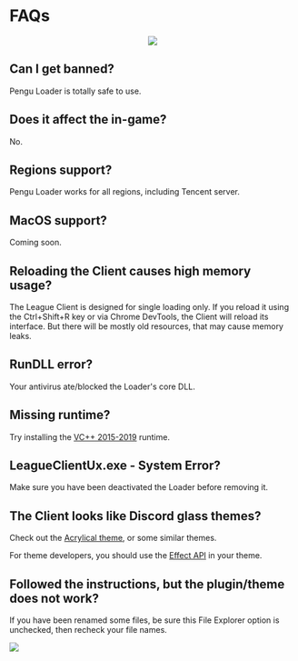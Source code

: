 # FAQs

<p align=center>
  <img src="https://styles.redditmedia.com/t5_2rfxx/styles/bannerPositionedImage_dcwlivs38oq61.png" />
</p>

## Can I get banned?

Pengu Loader is totally safe to use.

## Does it affect the in-game?

No.

## Regions support?

Pengu Loader works for all regions, including Tencent server.

## MacOS support?

Coming soon.

## Reloading the Client causes high memory usage?

The League Client is designed for single loading only. If you reload it using
the Ctrl+Shift+R key or via Chrome DevTools, the Client will reload its
interface. But there will be mostly old resources, that may cause memory leaks.

## RunDLL error?

Your antivirus ate/blocked the Loader's core DLL.

## Missing runtime?

Try installing the
[VC++ 2015-2019](https://learn.microsoft.com/en-us/cpp/windows/latest-supported-vc-redist?view=msvc-170)
runtime.

## LeagueClientUx.exe - System Error?

Make sure you have been deactivated the Loader before removing it.

## The Client looks like Discord glass themes?

Check out the
[Acrylical theme](https://github.com/PrincessAkira/league-launcher-theme/tree/main/Acrylical),
or some similar themes.

For theme developers, you should use the [Effect API](../runtime-api/effect) in
your theme.

## Followed the instructions, but the plugin/theme does not work?

If you have been renamed some files, be sure this File Explorer option is
unchecked, then recheck your file names.

![](https://i.imgur.com/SUFr9Qk.png)
